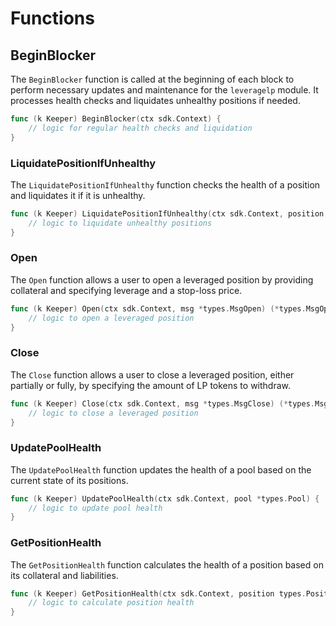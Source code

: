 <!--
order: 5
-->

# Functions

## BeginBlocker

The `BeginBlocker` function is called at the beginning of each block to perform necessary updates and maintenance for the `leveragelp` module. It processes health checks and liquidates unhealthy positions if needed.

```go
func (k Keeper) BeginBlocker(ctx sdk.Context) {
    // logic for regular health checks and liquidation
}
```

### LiquidatePositionIfUnhealthy

The `LiquidatePositionIfUnhealthy` function checks the health of a position and liquidates it if it is unhealthy.

```go
func (k Keeper) LiquidatePositionIfUnhealthy(ctx sdk.Context, position *types.Position, pool types.Pool, ammPool ammtypes.Pool) {
    // logic to liquidate unhealthy positions
}
```

### Open

The `Open` function allows a user to open a leveraged position by providing collateral and specifying leverage and a stop-loss price.

```go
func (k Keeper) Open(ctx sdk.Context, msg *types.MsgOpen) (*types.MsgOpenResponse, error) {
    // logic to open a leveraged position
}
```

### Close

The `Close` function allows a user to close a leveraged position, either partially or fully, by specifying the amount of LP tokens to withdraw.

```go
func (k Keeper) Close(ctx sdk.Context, msg *types.MsgClose) (*types.MsgCloseResponse, error) {
    // logic to close a leveraged position
}
```

### UpdatePoolHealth

The `UpdatePoolHealth` function updates the health of a pool based on the current state of its positions.

```go
func (k Keeper) UpdatePoolHealth(ctx sdk.Context, pool *types.Pool) {
    // logic to update pool health
}
```

### GetPositionHealth

The `GetPositionHealth` function calculates the health of a position based on its collateral and liabilities.

```go
func (k Keeper) GetPositionHealth(ctx sdk.Context, position types.Position, ammPool ammtypes.Pool) (sdk.Dec, error) {
    // logic to calculate position health
}
```
